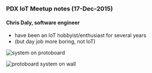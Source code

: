 ### PDX IoT Meetup notes (17-Dec-2015)

#### Chris Daly, software engineer

- have been an IoT hobbyist/enthusiast for several years
- (but day job more boring, not IoT)

![system on protoboard](https://github.com/cjdaly/napkin/wiki/Server-with-serial-client-bone3-cerb3/images/bone3-cerb3.JPG)

![protoboard system on wall](https://github.com/cjdaly/napkin/wiki/Server-with-serial-client-bone3-cerb3/images/bone3-cerb3-framed.JPG)

